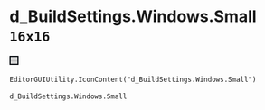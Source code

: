# d_BuildSettings.Windows.Small `16x16`
<img src="/img/d_BuildSettings.Windows.Small.png" width=16 height=16>

``` CSharp
EditorGUIUtility.IconContent("d_BuildSettings.Windows.Small")
```
```
d_BuildSettings.Windows.Small
```
